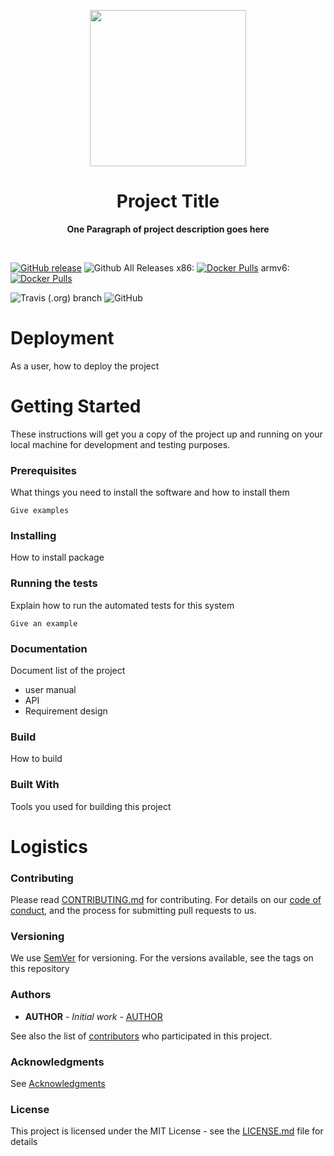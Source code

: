 <p align="center">
  <img width="250" src="LOGO">
</p>

<h1 align="center"> Project Title </h1>
<p align="center">
  <b >One Paragraph of project description goes here</b>
</p>
<br>

[![GitHub release](https://img.shields.io/github/release/[OWNER]/[REPO].svg)](https://github.com/[OWNER]/[REPO]/releases)
![Github All Releases](https://img.shields.io/github/downloads/[OWNER]/[REPO]/total.svg)
x86: [![Docker Pulls](https://img.shields.io/docker/pulls/[OWNER]/[REPO]-x86.svg)](https://hub.docker.com/r/[OWNER]/[REPO]-x86/tags/)
armv6: [![Docker Pulls](https://img.shields.io/docker/pulls/[OWNER]/[REPO]-x86.svg)](https://hub.docker.com/r/[OWNER]/[REPO]-armv6/tags/)

![Travis (.org) branch](https://img.shields.io/travis/[OWNER]/[REPO]/BRANCH.svg)
![GitHub](https://img.shields.io/github/license/[OWNER]/[REPO].svg)

# Deployment

As a user, how to deploy the project

# Getting Started

These instructions will get you a copy of the project up and running on your local machine for development and testing purposes. 

### Prerequisites

What things you need to install the software and how to install them

```
Give examples
```

### Installing

How to install package


### Running the tests

Explain how to run the automated tests for this system

```
Give an example
```
### Documentation
Document list of the project

* user manual
* API 
* Requirement design


### Build

How to build

### Built With

Tools you used for building this project

# Logistics

### Contributing

Please read [CONTRIBUTING.md](https://github.com/[OWNER]/[REPO]/blob/master/.github/CONTRIBUTING.md) for contributing.
For details on our [code of conduct](https://github.com/[OWNER]/[REPO]/blob/master/.github/CODE_OF_CONDUCT.md), and the process for submitting pull requests to us.

### Versioning

We use [SemVer](http://semver.org/) for versioning. For the versions available, see the tags on this repository

### Authors

* **AUTHOR** - *Initial work* - [AUTHOR](https://github.com/AUTHOR)

See also the list of [contributors](https://github.com/[OWNER]/[REPO]/graphs/contributors) who participated in this project.

### Acknowledgments

See [Acknowledgments](https://github.com/[OWNER]/[REPO]/blob/master/.github/ACKNOWLEDGMENTS.md)


### License

This project is licensed under the MIT License - see the [LICENSE.md](https://github.com/[OWNER]/[REPO]/blob/master/LICENSE.md) file for details

